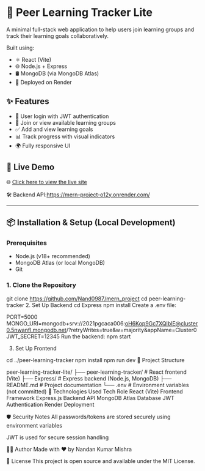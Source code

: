 # 📘 Peer Learning Tracker Lite

A minimal full-stack web application to help users join learning groups and track their learning goals collaboratively.

Built using:
- ⚛️ React (Vite)
- 🌐 Node.js + Express
- 🛢️ MongoDB (via MongoDB Atlas)
- 🚀 Deployed on Render


## ✨ Features

- 🔐 User login with JWT authentication
- 👥 Join or view available learning groups
- ✅ Add and view learning goals
- 📊 Track progress with visual indicators
- 🌍 Fully responsive UI


## 🚀 Live Demo

🌐 [Click here to view the live site](https://mern-project-2-ldtz.onrender.com)

🛠️ Backend API:https://mern-project-o12y.onrender.com/

---

## 📦 Installation & Setup (Local Development)

### Prerequisites
- Node.js (v18+ recommended)
- MongoDB Atlas (or local MongoDB)
- Git

### 1. Clone the Repository
git clone https://github.com/Nand0987/mern_project
cd peer-learning-tracker
2. Set Up Backend
cd Express
npm install
Create a .env file:


PORT=5000
MONGO_URI=mongodb+srv://2021pgcaca006:oH6Kop9Gc7XQIblE@cluster0.5nwanfl.mongodb.net/?retryWrites=true&w=majority&appName=Cluster0
JWT_SECRET=12345
Run the backend:
npm start

3. Set Up Frontend

cd ../peer-learning-tracker
npm install
npm run dev
📁 Project Structure

peer-learning-tracker-lite/
├── peer-learning-tracker/           # React frontend (Vite)
├── Express/           # Express backend (Node.js, MongoDB)
├── README.md         # Project documentation
└── .env              # Environment variables (not committed)
🧠 Technologies Used
Tech	Role
React (Vite)	Frontend Framework
Express.js	Backend API
MongoDB Atlas	Database
JWT	Authentication
Render	Deployment

🛡️ Security Notes
All passwords/tokens are stored securely using environment variables

JWT is used for secure session handling

🧑‍💻 Author
Made with ❤️ by Nandan Kumar Mishra

📜 License
This project is open source and available under the MIT License.

